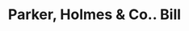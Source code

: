 ---
doi: 10.7916/D8QG04V7
date_other: '1890'
date_other_textual: 1890-1899
form: printed ephemera
genre:
- Invoices
name:
- Parker, Holmes & Co.
object_in_context_url: https://biggert.cul.columbia.edu/items/view/ave_biggert_00433
subject_hierarchical_geographic:
- Boston, Massachusetts, United States
subject_name:
- Parker, Holmes & Co.
title: Parker, Holmes & Co.. Bill
sort_title: Parker, Holmes & Co.. Bill
call_number: ave_biggert_00433
coordinates:
- 42.35805555555556,-71.06361111111111
pid: ave_biggert_00433
identifiers: ave_biggert_00433
permalink: /biggert/ave_biggert_00433/
layout: iiif-image-page
---